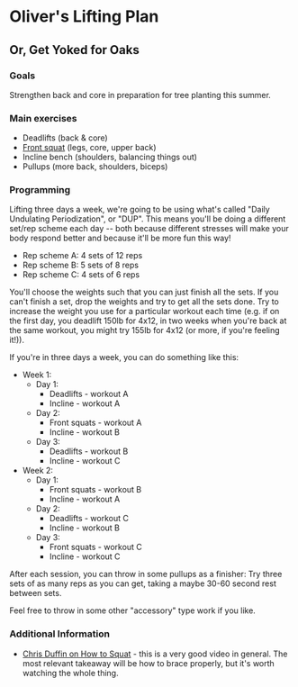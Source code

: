 # Oliver's Lifting Plan
## Or, Get Yoked for Oaks

### Goals
Strengthen back and core in preparation for tree planting this summer.

### Main exercises

  * Deadlifts (back & core)
  * [Front squat](https://www.youtube.com/watch?v=wyDbagKS7Rg) (legs, core, upper back)
  * Incline bench (shoulders, balancing things out)
  * Pullups (more back, shoulders, biceps)

### Programming

Lifting three days a week, we're going to be using what's called "Daily
Undulating Periodization", or "DUP". This means you'll be doing a different
set/rep scheme each day -- both because different stresses will make your body
respond better and because it'll be more fun this way!

- Rep scheme A: 4 sets of 12 reps
- Rep scheme B: 5 sets of 8 reps
- Rep scheme C: 4 sets of 6 reps

You'll choose the weights such that you can just finish all the sets.
If you can't finish a set, drop the weights and try to get all the sets done.
Try to increase the weight you use for a particular workout each time (e.g. if
on the first day, you deadlift 150lb for 4x12, in two weeks when you're back at
the same workout, you might try 155lb for 4x12 (or more, if you're feeling it!)).

If you're in three days a week, you can do something like this:

  - Week 1:
    - Day 1:
      * Deadlifts - workout A
      * Incline - workout A
    - Day 2:
      * Front squats - workout A
      * Incline - workout B
    - Day 3:
      * Deadlifts - workout B
      * Incline - workout C
  - Week 2:
    - Day 1:
      * Front squats - workout B
      * Incline - workout A
    - Day 2:
      * Deadlifts - workout C
      * Incline - workout B
    - Day 3:
      * Front squats - workout C
      * Incline - workout C

After each session, you can throw in some pullups as a finisher: Try three sets
of as many reps as you can get, taking a maybe 30-60 second rest between sets.

Feel free to throw in some other "accessory" type work if you like.

### Additional Information

 - [Chris Duffin on How to Squat](https://www.youtube.com/watch?v=U5zrloYWwxw) -
   this is a very good video in general.  The most relevant takeaway will be how
   to brace properly, but it's worth watching the whole thing.
